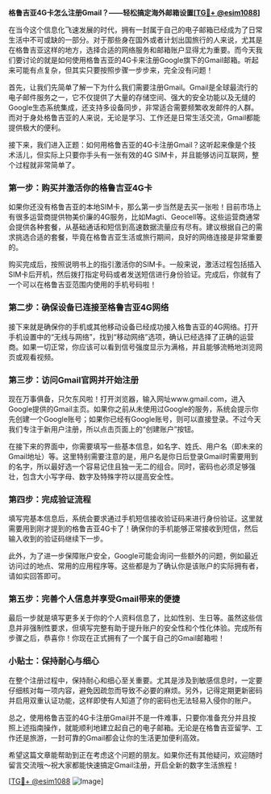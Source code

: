 **格鲁吉亚4G卡怎么注册Gmail？——轻松搞定海外邮箱设置[[TG💪+ @esim1088](https://t.me/s/esim1088)]**

在当今这个信息化飞速发展的时代，拥有一封属于自己的电子邮箱已经成为了日常生活中不可或缺的一部分。对于那些身在国外或者计划出国旅行的人来说，尤其是在格鲁吉亚这样的地方，选择合适的网络服务和邮箱账户显得尤为重要。而今天我们要讨论的就是如何使用格鲁吉亚的4G卡来注册Google旗下的Gmail邮箱。听起来可能有点复杂，但其实只要按照步骤一步步来，完全没有问题！

首先，让我们先简单了解一下为什么我们需要注册Gmail。Gmail是全球最流行的电子邮件服务之一，它不仅提供了大量的存储空间、强大的安全功能以及无缝的Google生态系统集成，还支持多设备同步，非常适合需要频繁收发邮件的人群。而对于身处格鲁吉亚的人来说，无论是学习、工作还是日常生活交流，Gmail都能提供极大的便利。

接下来，我们进入正题：如何用格鲁吉亚的4G卡注册Gmail？这听起来像是个技术活儿，但实际上只要你手头有一张有效的4G SIM卡，并且能够访问互联网，整个过程就非常简单了。

### 第一步：购买并激活你的格鲁吉亚4G卡

如果你还没有格鲁吉亚的本地SIM卡，那么第一步当然是去买一张啦！目前市场上有很多运营商提供物美价廉的4G服务，比如Magti、Geocell等。这些运营商通常会提供各种套餐，从基础通话和短信到高速数据流量应有尽有。建议根据自己的需求挑选合适的套餐，毕竟在格鲁吉亚生活或旅行期间，良好的网络连接是非常重要的。

购买完成后，按照说明书上的指引激活你的SIM卡。一般来说，激活过程包括插入SIM卡后开机，然后拨打指定号码或者发送短信进行身份验证。完成后，你就有了一个可以在格鲁吉亚范围内使用的手机号码啦！

### 第二步：确保设备已连接至格鲁吉亚4G网络

接下来就是确保你的手机或其他移动设备已经成功接入格鲁吉亚的4G网络。打开手机设置中的“无线与网络”，找到“移动网络”选项，确认已经选择了正确的运营商。如果一切正常，你应该可以看到信号强度显示为满格，并且能够流畅地浏览网页或观看视频。

### 第三步：访问Gmail官网并开始注册

现在万事俱备，只欠东风啦！打开浏览器，输入网址www.gmail.com，进入Google提供的Gmail主页。如果你之前从未使用过Google的服务，系统会提示你先创建一个Google账号；如果你已经有Google账号，则可以直接登录。不过今天我们专注于新用户注册，所以点击页面上的“创建账户”按钮。

在接下来的界面中，你需要填写一些基本信息，如名字、姓氏、用户名（即未来的Gmail地址）等。这里特别需要注意的是，用户名是你日后登录Gmail时需要用到的名字，所以最好选一个容易记住且独一无二的组合。同时，密码也必须足够强壮，包含大小写字母、数字及特殊字符以提高安全性。

### 第四步：完成验证流程

填写完基本信息后，系统会要求通过手机短信接收验证码来进行身份验证。这里就需要用到刚才提到的格鲁吉亚4G卡了！确保你的手机能够正常接收到短信，然后输入收到的验证码继续下一步。

此外，为了进一步保障账户安全，Google可能会询问一些额外的问题，例如最近访问过的地点、常用的应用程序等。这些都是为了确认你是该账户的实际拥有者，请如实回答即可。

### 第五步：完善个人信息并享受Gmail带来的便捷

最后一步就是填写更多关于你的个人资料信息了，比如性别、生日等。虽然这些信息并非强制性要求，但填写完整有助于提升账户的安全性和个性化体验。完成所有步骤之后，恭喜你！你现在正式拥有了一个属于自己的Gmail邮箱啦！

### 小贴士：保持耐心与细心

在整个注册过程中，保持耐心和细心至关重要。尤其是涉及到敏感信息时，一定要仔细核对每一项内容，避免因疏忽而导致不必要的麻烦。另外，记得定期更新密码并启用双重认证功能，这样即使有人知道了你的密码也无法轻易入侵你的账户。

总之，使用格鲁吉亚的4G卡注册Gmail并不是一件难事，只要你准备充分并且按照上述指南操作，就能顺利地建立起自己的电子邮箱。无论是在格鲁吉亚留学、工作还是旅游，一封可靠的Gmail都会让你的生活更加便利高效。

希望这篇文章能帮助到正在考虑这个问题的朋友。如果你还有其他疑问，欢迎随时留言交流哦～祝大家都能快速搞定Gmail注册，开启全新的数字生活旅程！

[[TG💪+ @esim1088](https://t.me/s/esim1088) ![Image](https://i.postimg.cc/4NQfJmqS/Snipaste-2025-05-13-00-14-12.png)]